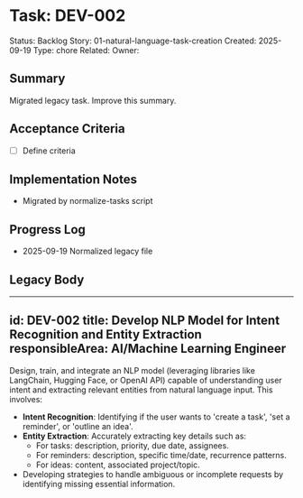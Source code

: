 # Task: DEV-002
Status: Backlog
Story: 01-natural-language-task-creation
Created: 2025-09-19
Type: chore
Related:
Owner:

## Summary
Migrated legacy task. Improve this summary.

## Acceptance Criteria
- [ ] Define criteria

## Implementation Notes
- Migrated by normalize-tasks script

## Progress Log
- 2025-09-19 Normalized legacy file

## Legacy Body

---
id: DEV-002
title: Develop NLP Model for Intent Recognition and Entity Extraction
responsibleArea: AI/Machine Learning Engineer
---
Design, train, and integrate an NLP model (leveraging libraries like LangChain, Hugging Face, or OpenAI API) capable of understanding user intent and extracting relevant entities from natural language input. This involves:
*   **Intent Recognition**: Identifying if the user wants to 'create a task', 'set a reminder', or 'outline an idea'.
*   **Entity Extraction**: Accurately extracting key details such as: 
    *   For tasks: description, priority, due date, assignees.
    *   For reminders: description, specific time/date, recurrence patterns.
    *   For ideas: content, associated project/topic.
*   Developing strategies to handle ambiguous or incomplete requests by identifying missing essential information.
